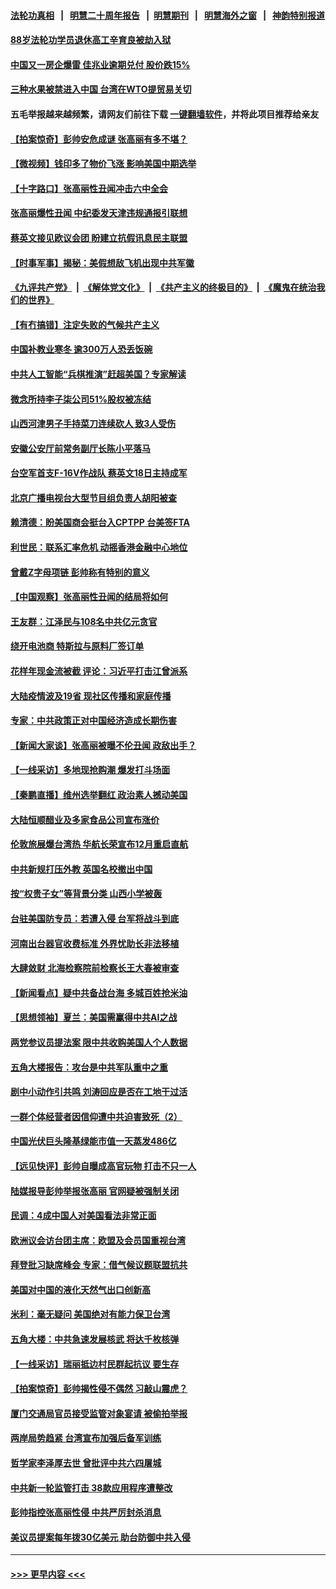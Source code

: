 #### [法轮功真相](https://github.com/gfw-breaker/truth/blob/master/README.md?t=0) &nbsp;&nbsp;|&nbsp;&nbsp; [明慧二十周年报告](https://github.com/gfw-breaker/mh-reports/blob/master/README.md?t=0) &nbsp;&nbsp;|&nbsp;&nbsp;[明慧期刊](https://github.com/gfw-breaker/mh-qikan) &nbsp;&nbsp;|&nbsp;&nbsp; [明慧海外之窗](https://github.com/gfw-breaker/mh-news/blob/master/README.md?t=0) &nbsp;&nbsp;|&nbsp;&nbsp; [神韵特别报道](https://github.com/gfw-breaker/mh-news/blob/master/shenyun.md?t=0)
#### [88岁法轮功学员退休高工辛育良被劫入狱](../pages/nsc413/n13352894.md?t=11050550) 
#### [中国又一房企爆雷 佳兆业逾期兑付 股价跌15%](../pages/nsc413/n13354027.md?t=11050550) 
#### [三种水果被禁进入中国 台湾在WTO提贸易关切](../pages/nsc413/n13353984.md?t=11050550) 
#### 五毛举报越来越频繁，请网友们前往下载 [一键翻墙软件](https://github.com/gfw-breaker/ssr-accounts)，并将此项目推荐给亲友
#### [【拍案惊奇】彭帅安危成谜 张高丽有多不堪？](../pages/nsc413/n13353204.md?t=11050550) 
#### [【微视频】钱印多了物价飞涨 影响美国中期选举](../pages/nsc413/n13351932.md?t=11050550) 
#### [【十字路口】张高丽性丑闻冲击六中全会](../pages/nsc413/n13352998.md?t=11050550) 
#### [张高丽爆性丑闻 中纪委发天津违规通报引联想](../pages/nsc413/n13352814.md?t=11050550) 
#### [蔡英文接见欧议会团 盼建立抗假讯息民主联盟](../pages/nsc413/n13352568.md?t=11050550) 
#### [【时事军事】揭秘：美假想敌飞机出现中共军徽](../pages/nsc413/n13351304.md?t=11050550) 
#### [《九评共产党》](https://github.com/begood0513/9ping.md/blob/master/README.md) &nbsp;|&nbsp; [《解体党文化》](../../../../jtdwh.md/blob/master/README.md)  &nbsp;|&nbsp; [《共产主义的终极目的》](../../../../gczydzjmd.md/blob/master/README.md) &nbsp;|&nbsp; [《魔鬼在统治我们的世界》](../../../../mgztzwmdsj.md/blob/master/README.md) 
#### [【有冇搞错】注定失败的气候共产主义](../pages/nsc413/n13351534.md?t=11050550) 
#### [中国补教业寒冬 逾300万人恐丢饭碗](../pages/nsc413/n13353404.md?t=11050550) 
#### [中共人工智能“兵棋推演”赶超美国？专家解读](../pages/nsc413/n13352994.md?t=11050550) 
#### [微念所持李子柒公司51%股权被冻结](../pages/nsc413/n13352975.md?t=11050550) 
#### [山西河津男子手持菜刀连续砍人 致3人受伤](../pages/nsc413/n13352989.md?t=11050550) 
#### [安徽公安厅前常务副厅长陈小平落马](../pages/nsc413/n13352860.md?t=11050550) 
#### [台空军首支F-16V作战队 蔡英文18日主持成军](../pages/nsc413/n13352871.md?t=11050550) 
#### [北京广播电视台大型节目组负责人胡阳被查](../pages/nsc413/n13352974.md?t=11050550) 
#### [赖清德：盼美国商会挺台入CPTPP 台美签FTA](../pages/nsc413/n13352194.md?t=11050550) 
#### [利世民：联系汇率危机 动摇香港金融中心地位](../pages/nsc413/n13352743.md?t=11050550) 
#### [曾戴Z字母项链 彭帅称有特别的意义](../pages/nsc413/n13352620.md?t=11050550) 
#### [【中国观察】张高丽性丑闻的结局将如何](../pages/nsc413/n13352549.md?t=11050550) 
#### [王友群：江泽民与108名中共亿元贪官](../pages/nsc413/n13352358.md?t=11050550) 
#### [绕开电池商 特斯拉与原料厂签订单](../pages/nsc413/n13351721.md?t=11050550) 
#### [花样年现金流被截 评论：习近平打击江曾派系](../pages/nsc413/n13349980.md?t=11050550) 
#### [大陆疫情波及19省 现社区传播和家庭传播](../pages/nsc413/n13352496.md?t=11050550) 
#### [专家：中共政策正对中国经济造成长期伤害](../pages/nsc413/n13352145.md?t=11050550) 
#### [【新闻大家谈】张高丽被曝不伦丑闻 政敌出手？](../pages/nsc413/n13352097.md?t=11050550) 
#### [【一线采访】多地现抢购潮 爆发打斗场面](../pages/nsc413/n13352001.md?t=11050550) 
#### [【秦鹏直播】维州选举翻红 政治素人撼动美国](../pages/nsc413/n13351752.md?t=11050550) 
#### [大陆恒顺醋业及多家食品公司宣布涨价](../pages/nsc413/n13352017.md?t=11050550) 
#### [伦敦旅展爆台湾热 华航长荣宣布12月重启直航](../pages/nsc413/n13352075.md?t=11050550) 
#### [中共新规打压外教 英国名校撤出中国](../pages/nsc413/n13351945.md?t=11050550) 
#### [按“权贵子女”等背景分类 山西小学被轰](../pages/nsc413/n13352127.md?t=11050550) 
#### [台驻美国防专员：若遭入侵 台军将战斗到底](../pages/nsc413/n13351876.md?t=11050550) 
#### [河南出台器官收费标准 外界忧助长非法移植](../pages/nsc413/n13351920.md?t=11050550) 
#### [大肆敛财 北海检察院前检察长王大春被审查](../pages/nsc413/n13352053.md?t=11050550) 
#### [【新闻看点】疑中共备战台海 多城百姓抢米油](../pages/nsc413/n13351564.md?t=11050550) 
#### [【思想领袖】夏兰：美国需赢得中共AI之战](../pages/nsc413/n13334125.md?t=11050550) 
#### [两党参议员提法案 限中共收购美国人个人数据](../pages/nsc413/n13351924.md?t=11050550) 
#### [五角大楼报告：攻台是中共军队重中之重](../pages/nsc413/n13351726.md?t=11050550) 
#### [剧中小动作引共鸣 刘涛回应是否在工地干过活](../pages/nsc413/n13351361.md?t=11050550) 
#### [一群个体经营者因信仰遭中共迫害致死（2）](../pages/nsc413/n13351281.md?t=11050550) 
#### [中国光伏巨头隆基绿能市值一天蒸发486亿](../pages/nsc413/n13351735.md?t=11050550) 
#### [【远见快评】彭帅自曝成高官玩物 打击不只一人](../pages/nsc413/n13351722.md?t=11050550) 
#### [陆媒报导彭帅举报张高丽 官网疑被强制关闭](../pages/nsc413/n13351544.md?t=11050550) 
#### [民调：4成中国人对美国看法非常正面](../pages/nsc413/n13351455.md?t=11050550) 
#### [欧洲议会访台团主席：欧盟及会员国重视台湾](../pages/nsc413/n13351376.md?t=11050550) 
#### [拜登批习缺席峰会 专家：借气候议题联盟抗共](../pages/nsc413/n13351162.md?t=11050550) 
#### [美国对中国的液化天然气出口创新高](../pages/nsc413/n13351273.md?t=11050550) 
#### [米利：毫无疑问 美国绝对有能力保卫台湾](../pages/nsc413/n13351193.md?t=11050550) 
#### [五角大楼：中共急速发展核武 将达千枚核弹](../pages/nsc413/n13351332.md?t=11050550) 
#### [【一线采访】瑞丽抵边村民群起抗议 要生存](../pages/nsc413/n13350899.md?t=11050550) 
#### [【拍案惊奇】彭帅揭性侵不偶然 习敲山震虎？](../pages/nsc413/n13350792.md?t=11050550) 
#### [厦门交通局官员接受监管对象宴请 被偷拍举报](../pages/nsc413/n13351127.md?t=11050550) 
#### [两岸局势趋紧 台湾宣布加强后备军训练](../pages/nsc413/n13351078.md?t=11050550) 
#### [哲学家李泽厚去世 曾批评中共六四屠城](../pages/nsc413/n13350533.md?t=11050550) 
#### [中共新一轮监管打击 38款应用程序遭整改](../pages/nsc413/n13350772.md?t=11050550) 
#### [彭帅指控张高丽性侵 中共严厉封杀消息](../pages/nsc413/n13350975.md?t=11050550) 
#### [美议员提案每年拨30亿美元 助台防御中共入侵](../pages/nsc413/n13350460.md?t=11050550) 

----
#### [ >>> 更早内容 <<< ](../indexes/nsc413-earlier.md)
